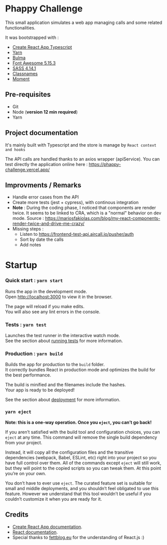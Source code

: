 # Phappy Challenge

This small application simulates a web app managing calls and some related functionalities.

It was bootstrapped with :

- [Create React App Typescript](https://create-react-app.dev/docs/getting-started#creating-a-typescript-app)
- [Yarn](https://classic.yarnpkg.com/en/)
- [Bulma](https://bulma.io/documentation/overview/)
- [Font Awesome 5.15.3](https://fontawesome.com/)
- [SASS 4.14.1](https://github.com/sass/node-sass)
- [Classnames](https://github.com/JedWatson/classnames)
- [Moment](https://momentjs.com)

## Pre-requisites

- Git
- Node (**version 12 min required**)
- Yarn

## Project documentation

It's mainly built with Typescript and the store is manage by `React context and hooks`

The API calls are handled thanks to an axios wrapper (apiService).
You can test directly the application online here :
https://phappy-challenge.vercel.app/

## Improvments / Remarks

- Handle error cases from the API
- Create more tests (jest + cypress), with continous integration
- **Note** : During the coding phase, I noticed that components are render twice.
  It seems to be linked to CRA, which is a "normal" behavior on dev mode.
  Source : https://mariosfakiolas.com/blog/my-react-components-render-twice-and-drive-me-crazy/
- Missing steps :
  - Listen to https://frontend-test-api.aircall.io/pusher/auth
  - Sort by date the calls
  - Add notes

# Startup

### Quick start : `yarn start`

Runs the app in the development mode.\
Open [http://localhost:3000](http://localhost:3000) to view it in the browser.

The page will reload if you make edits.\
You will also see any lint errors in the console.

### Tests : `yarn test`

Launches the test runner in the interactive watch mode.\
See the section about [running tests](https://facebook.github.io/create-react-app/docs/running-tests) for more information.

### Production : `yarn build`

Builds the app for production to the `build` folder.\
It correctly bundles React in production mode and optimizes the build for the best performance.

The build is minified and the filenames include the hashes.\
Your app is ready to be deployed!

See the section about [deployment](https://facebook.github.io/create-react-app/docs/deployment) for more information.

### `yarn eject`

**Note: this is a one-way operation. Once you `eject`, you can’t go back!**

If you aren’t satisfied with the build tool and configuration choices, you can `eject` at any time. This command will remove the single build dependency from your project.

Instead, it will copy all the configuration files and the transitive dependencies (webpack, Babel, ESLint, etc) right into your project so you have full control over them. All of the commands except `eject` will still work, but they will point to the copied scripts so you can tweak them. At this point you’re on your own.

You don’t have to ever use `eject`. The curated feature set is suitable for small and middle deployments, and you shouldn’t feel obligated to use this feature. However we understand that this tool wouldn’t be useful if you couldn’t customize it when you are ready for it.

## Credits

- [Create React App documentation](https://facebook.github.io/create-react-app/docs/getting-started).
- [React documentation](https://reactjs.org/).
- Special thanks to [fettblog.eu](https://fettblog.eu/) for the understanding of React.js :)
